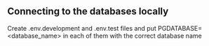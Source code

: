 ## Connecting to the databases locally

Create .env.development and .env.test files and put PGDATABASE=<database_name> in each of them with the correct database name
